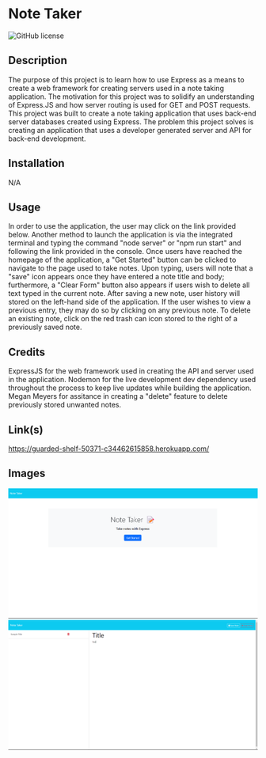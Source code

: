 # Note Taker

![GitHub license](https://img.shields.io/badge/license-MIT-blue.svg)

## Description

The purpose of this project is to learn how to use Express as a means to create a web framework for creating servers used in a note taking application. The motivation for this project was to solidify an understanding of Express.JS and how server routing is used for GET and POST requests. This project was built to create a note taking application that uses back-end server databases created using Express. The problem this project solves is creating an application that uses a developer generated server and API for back-end development. 

## Installation

N/A

## Usage

In order to use the application, the user may click on the link provided below. Another method to launch the application is via the integrated terminal and typing the command "node server" or "npm run start" and following the link provided in the console. Once users have reached the homepage of the application, a "Get Started" button can be clicked to navigate to the page used to take notes. Upon typing, users will note that a "save" icon appears once they have entered a note title and body; furthermore, a "Clear Form" button also appears if users wish to delete all text typed in the current note. After saving a new note, user history will stored on the left-hand side of the application. If the user wishes to view a previous entry, they may do so by clicking on any previous note. To delete an existing note, click on the red trash can icon stored to the right of a previously saved note. 

## Credits

ExpressJS for the web framework used in creating the API and server used in the application. Nodemon for the live development dev dependency used throughout the process to keep live updates while building the application. Megan Meyers for assitance in creating a "delete" feature to delete previously stored unwanted notes. 

## Link(s)

https://guarded-shelf-50371-c34462615858.herokuapp.com/

## Images

![](./images/note-taker-home.png)
![](./images/note-taker-notes.png)
